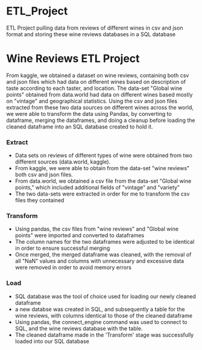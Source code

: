 # ETL_Project
ETL Project pulling data from reviews of different wines in csv and json format and storing these wine reviews databases in a SQL database

# Wine Reviews ETL Project
From kaggle, we obtained a dataset on wine reviews, containing both csv and json files which had data on different wines based on description of taste according to each taster, and location. The data-set "Global wine points" obtained from data.world had data on different wines based mostly on "vintage" and geographical statistics. Using the csv and json files extracted from these two data sources on different wines across the world, we were able to transform the data using Pandas, by converting to dataframe, merging the dataframes, and doing a cleanup before loading the cleaned dataframe into an SQL database created to hold it.

### Extract

- Data sets on reviews of different types of wine were obtained from two different sources (data.world, kaggle).
- From kaggle, we were able to obtain from the data-set "wine reviews" both csv and json files. 
- From data.world, we obtained a csv file from the data-set "Global wine points," which included additional fields of "vintage" and "variety"
- The two data-sets were extracted in order for me to transform the csv files they contained

### Transform

- Using pandas, the csv files from "wine reviews" and "Global wine points" were imported and converted to dataframes
- The column names for the two dataframes were adjusted to be identical in order to ensure successful merging
- Once merged, the merged dataframe was cleaned, with the removal of all "NaN" values and columns with unnecessary and excessive data were removed in order to avoid memory errors

### Load

- SQL database was the tool of choice used for loading our newly cleaned dataframe
- a new databse was created in SQL, and subsequently a table for the wine reviews, with columns identical to those of the cleaned dataframe
- Using pandas, the connect_engine command was used to connect to SQL, and the wine reviews database with the table. 
- The cleaned dataframe made in the 'Transform' stage was successfully loaded into our SQL database
